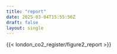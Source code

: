 ```yaml
---
title: "report"
date: 2025-03-04T15:55:56Z
draft: false
layout: single
---
```


{{< london_co2_register/figure2_report >}}
